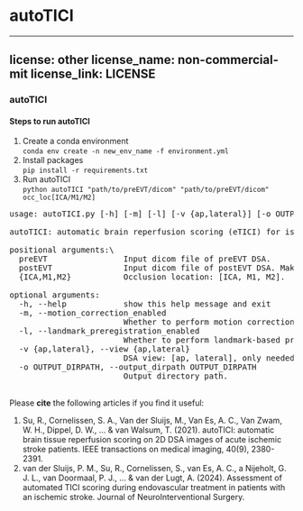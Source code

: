 # autoTICI

---
license: other
license_name: non-commercial-mit
license_link: LICENSE
---


### autoTICI

#### Steps to run autoTICI
1. Create a conda environment\
    `conda env create -n new_env_name -f environment.yml`
2. Install packages\
    `pip install -r requirements.txt`
3. Run autoTICI\
`python autoTICI "path/to/preEVT/dicom" "path/to/preEVT/dicom" occ_loc[ICA/M1/M2]`

<pre>
usage: autoTICI.py [-h] [-m] [-l] [-v {ap,lateral}] [-o OUTPUT_DIRPATH] preEVT postEVT {ICA,M1,M2}

autoTICI: automatic brain reperfusion scoring (eTICI) for ischemic stroke

positional arguments:\
  preEVT                Input dicom file of preEVT DSA.
  postEVT               Input dicom file of postEVT DSA. Make sure pre and post have the same ap/lateral view.
  {ICA,M1,M2}           Occlusion location: [ICA, M1, M2].

optional arguments:
  -h, --help            show this help message and exit
  -m, --motion_correction_enabled
                        Whether to perform motion correction of each DSA series.
  -l, --landmark_preregistration_enabled
                        Whether to perform landmark-based pre-registration between pre- and post-EVT DSA.
  -v {ap,lateral}, --view {ap,lateral}
                        DSA view: [ap, lateral], only needed for landmark-based detection.
  -o OUTPUT_DIRPATH, --output_dirpath OUTPUT_DIRPATH
                        Output directory path.
</pre>
\
Please **cite** the following articles if you find it useful:
1. Su, R., Cornelissen, S. A., Van der Sluijs, M., Van Es, A. C., Van Zwam, W. H., Dippel, D. W., ... & van Walsum, T. (2021). autoTICI: automatic brain tissue reperfusion scoring on 2D DSA images of acute ischemic stroke patients. IEEE transactions on medical imaging, 40(9), 2380-2391.
2. van der Sluijs, P. M., Su, R., Cornelissen, S., van Es, A. C., a Nijeholt, G. J. L., van Doormaal, P. J., ... & van der Lugt, A. (2024). Assessment of automated TICI scoring during endovascular treatment in patients with an ischemic stroke. Journal of NeuroInterventional Surgery. 
